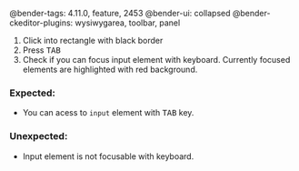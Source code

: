 @bender-tags: 4.11.0, feature, 2453
@bender-ui: collapsed
@bender-ckeditor-plugins: wysiwygarea, toolbar, panel

1. Click into rectangle with black border
2. Press <kbd>TAB</kbd>
3. Check if you can focus input element with keyboard. Currently focused elements are highlighted with red background.

### Expected:
* You can acess to `input` element with <kbd>TAB</kbd> key.

### Unexpected:
* Input element is not focusable with keyboard.

